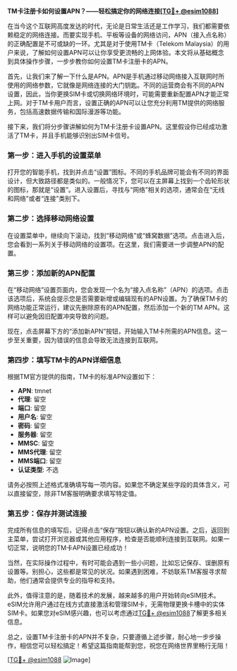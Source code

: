 **TM卡注册卡如何设置APN？——轻松搞定你的网络连接[[TG💪+ @esim1088](https://t.me/s/esim1088)]**

在当今这个互联网高度发达的时代，无论是日常生活还是工作学习，我们都需要依赖稳定的网络连接。而要实现手机、平板等设备的网络访问，APN（接入点名称）的正确配置是不可或缺的一环。尤其是对于使用TM卡（Telekom Malaysia）的用户来说，了解如何设置APN可以让你享受更流畅的上网体验。本文将从基础概念到具体操作步骤，一步步教你如何设置TM卡注册卡的APN。

首先，让我们来了解一下什么是APN。APN是手机通过移动网络接入互联网时所使用的网络参数，它就像是网络连接的大门钥匙。不同的运营商会有不同的APN设置，因此，当你更换SIM卡或切换网络环境时，可能需要重新配置APN才能正常上网。对于TM卡用户而言，设置正确的APN可以让您充分利用TM提供的网络服务，包括高速数据传输和国际漫游等功能。

接下来，我们将分步骤讲解如何为TM卡注册卡设置APN。这里假设你已经成功激活了TM卡，并且手机能够识别出SIM卡信号。

### 第一步：进入手机的设置菜单

打开您的智能手机，找到并点击“设置”图标。不同的手机品牌可能会有不同的界面设计，但大致路径都是类似的。一般情况下，您可以在主屏幕上找到一个齿轮形状的图标，那就是“设置”。进入设置后，寻找与“网络”相关的选项，通常会在“无线和网络”或者“连接”类别下。

### 第二步：选择移动网络设置

在设置菜单中，继续向下滚动，找到“移动网络”或“蜂窝数据”选项。点击进入后，您会看到一系列关于移动网络的设置项。在这里，我们需要进一步调整APN的配置。

### 第三步：添加新的APN配置

在“移动网络”设置页面内，您会发现一个名为“接入点名称”（APN）的选项。点击该选项后，系统会提示您是否需要新增或编辑现有的APN设置。为了确保TM卡的网络功能正常运行，建议先删除原有的APN配置，然后添加一个新的TM APN。这样可以避免因旧配置冲突导致的问题。

现在，点击屏幕下方的“添加新APN”按钮，开始输入TM卡所需的APN信息。这一步至关重要，因为错误的信息会导致无法连接到互联网。

### 第四步：填写TM卡的APN详细信息

根据TM官方提供的指南，TM卡的标准APN设置如下：

- **APN**: tmnet  
- **代理**: 留空  
- **端口**: 留空  
- **用户名**: 留空  
- **密码**: 留空  
- **服务器**: 留空  
- **MMSC**: 留空  
- **MMS代理**: 留空  
- **MMS端口**: 留空  
- **认证类型**: 不选  

请务必按照上述格式准确填写每一项内容。如果您不确定某些字段的具体含义，可以直接留空，除非TM客服明确要求填写特定值。

### 第五步：保存并测试连接

完成所有信息的填写后，记得点击“保存”按钮以确认新的APN设置。之后，返回到主菜单，尝试打开浏览器或其他应用程序，检查是否能顺利连接到互联网。如果一切正常，说明您的TM卡APN设置已经成功！

当然，在实际操作过程中，有时可能会遇到一些小问题，比如忘记保存、误删原有设置等。别担心，这些都是常见的状况。如果遇到困难，不妨联系TM客服寻求帮助，他们通常会提供专业的指导和支持。

此外，值得注意的是，随着技术的发展，越来越多的用户开始转向eSIM技术。eSIM允许用户通过在线方式直接激活和管理SIM卡，无需物理更换卡槽中的实体SIM卡。如果您对eSIM感兴趣，也可以考虑通过[TG💪+ @esim1088](https://t.me/s/esim1088)了解更多相关信息。

总之，设置TM卡注册卡的APN并不复杂，只要遵循上述步骤，耐心地一步步操作，相信您可以轻松搞定！希望这篇指南能帮到您，祝您在网络世界里畅行无阻！

[[TG💪+ @esim1088](https://t.me/s/esim1088) ![Image](https://i.postimg.cc/4NQfJmqS/Snipaste-2025-05-13-00-14-12.png)]